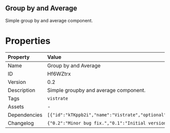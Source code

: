 <h2>Group by and Average</h2><p>Simple group by and average component.</p>

# Properties

| Property | Value |
| :--- | :--- |
| Name | Group by and Average |
| ID | Hf6WZtrx |
| Version | 0.2 |
| Description | Simple groupby and average component. |
| Tags | `vistrate` |
| Assets | - |
| Dependencies | `[{"id":"kTKppb2i","name":"Vistrate","optional":false}]` |
| Changelog | `{"0.2":"Minor bug fix.","0.1":"Initial version."}` |
